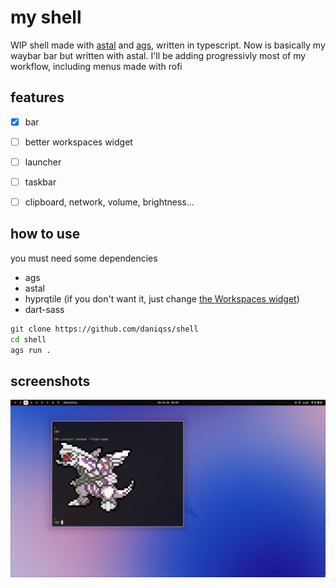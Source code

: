 # my shell
WIP shell made with [astal](https://aylur.github.io/astal/) and [ags](https://aylur.github.io/ags/), written in typescript. Now is basically my waybar bar but written with astal. I'll be adding progressivly most of my workflow, including menus made with rofi

## features
- [x] bar
- [ ] better workspaces widget
- [ ] launcher
- [ ] taskbar
- [ ] clipboard, network, volume, brightness...


## how to use
you must need some dependencies
- ags
- astal
- hyprqtile (if you don't want it, just change [the Workspaces widget](src/widgets/left.tsx))
- dart-sass

```bash
git clone https://github.com/daniqss/shell
cd shell
ags run .
```

## screenshots
![](./assets/image.png)
